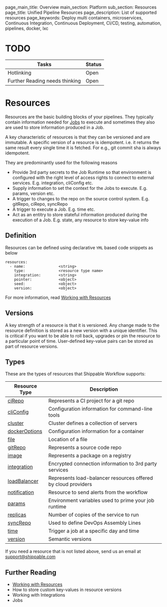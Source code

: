 page_main_title: Overview
main_section: Platform
sub_section: Resources
page_title: Unified Pipeline Resources
page_description: List of supported resources
page_keywords: Deploy multi containers, microservices, Continuous Integration, Continuous Deployment, CI/CD, testing, automation, pipelines, docker, lxc

# TODO
| Tasks   |      Status    | 
|----------|-------------|
| Hotlinking |  Open | 
| Further Reading needs thinking|  Open |

# Resources
Resources are the basic building blocks of your pipelines. They typically contain information needed for [Jobs](/platform/jobs-overview/) to execute and sometimes they also are used to store information produced in a Job.

A key characteristic of resources is that they can be versioned and are immutable. A specific version of a resource is idempotent. i.e. it returns the same result every single time it is fetched. For e.g., git commit sha is always idempotent.

They are predominantly used for the following reasons

* Provide 3rd party secrets to the Job Runtime so that environment is configured with the right level of access rights to connect to external services. E.g. integration, cliConfig etc.
* Supply information to set the context for the Jobs to execute. E.g. params, version etc.
* A trigger to changes to the repo on the source control system. E.g. gitRepo, ciRepo, syncRepo
* A trigger to execute a Job. E.g. time etc.
* Act as an entitry to store stateful information produced during the execution of a Job. E.g. state, any resource to store key-value info

## Definition
Resources can be defined using declarative `YML` based code snippets as below

```
resources:
  - name: 				<string>
    type: 				<resource type name>
    integration: 		<string>
    pointer:			<object>
    seed:				<object>
    version:			<object>
```
For more information, read [Working with Resources](/platform/resources-working-with/)

## Versions
A key strength of a resource is that it is versioned. Any change made to the resource definition is stored as a new version with a unique identifier. This is critical if you want to be able to roll back, upgrades or pin the resource to a particular point of time. User-defined key-value pairs can be stored as part of resource versions. 

<a name="types"></a>
## Types
These are the types of resources that Shippable Workflow supports:

| Resource Type   |      Description    | 
|----------|-------------|
| [ciRepo](resource-cirepo/) | Represents a CI project for a git repo | 
| [cliConfig](resource-cliconfig/) | Configuration information for command-line tools |
| [cluster](resource-cluster/) | Cluster defines a collection of servers |
| [dockerOptions](resource-dockeroptions/) | Configuration information for a container |
| [file](resource-file/) | Location of a file |
| [gitRepo](resource-gitrepo/) | Represents a source code repo |
| [image](resource-image/) | Represents a package on a registry |
| [integration](resource-integration/) | Encrypted connection information to 3rd party services |
| [loadBalancer](resource-loadbalancer/) | Represents load-balancer resources offered by cloud providers |
| [notification](resource-notification/) | Resource to send alerts from the workflow |
| [params](resource-params/) | Environment variables used to prime your job runtime |
| [replicas](resource-replicas/) | Number of copies of the service to run |
| [syncRepo](resource-gitrepo/) | Used to define DevOps Assembly Lines |
| [time](resource-time/) | Trigger a job at a specific day and time |
| [version](resource-version/) | Semantic versions |

If you need a resource that is not listed above, send us an email at [support@shippable.com](mailto:support@shippable.com)

## Further Reading
* [Working with Resources](/platform/resources-working-with/)
* How to store custom key-values in resource versions
* Working with Integrations
* Jobs
